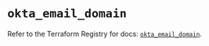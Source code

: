 # `okta_email_domain`

Refer to the Terraform Registry for docs: [`okta_email_domain`](https://registry.terraform.io/providers/okta/okta/4.15.0/docs/resources/email_domain).
